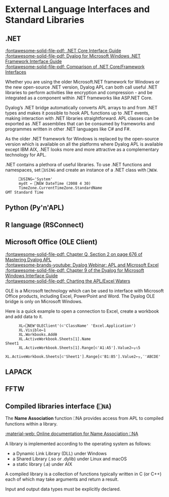 # External Language Interfaces and Standard Libraries

## .NET
[:fontawesome-solid-file-pdf: .NET Core Interface Guide](https://docs.dyalog.com/latest/dotNET%20Core%20Interface%20Guide.pdf)  
[:fontawesome-solid-file-pdf: Dyalog for Microsoft Windows .NET Framework Interface Guide](https://docs.dyalog.com/latest/Dyalog%20for%20Microsoft%20Windows%20.NET%20Framework%20Interface%20Guide.pdf)  
[:fontawesome-solid-file-pdf: Comparison of .NET Core/Framework Interfaces](https://docs.dyalog.com/latest/dotNET%20Differences.pdf)  

Whether you are using the older Microsoft.NET framework for Windows or the new open-source .NET version, Dyalog APL can both call useful .NET libraries to perform activities like encryption and compression - and be integrated as a component within .NET frameworks like ASP.NET Core.

Dyalog’s .NET bridge automatically converts APL arrays to and from .NET types and makes it possible to hook APL functions up to .NET events, making interaction with .NET libraries straightforward. APL classes can be exported as .NET assemblies that can be consumed by frameworks and programmes written in other .NET languages like C# and F#.

As the older .NET framework for Windows is replaced by the open-source version which is available on all the platforms where Dyalog APL is available except IBM AIX, .NET looks more and more attractive as a complementary technology for APL.


.NET contains a plethora of useful libraries.
To use .NET functions and namespaces, set `⎕USING` and create an instance of a .NET class with `⎕NEW`.
```APL
      ⎕USING←'System'
      mydt ← ⎕NEW DateTime (2008 4 30)
      TimeZone.CurrentTimeZone.StandardName
GMT Standard Time
```

## Python (Py'n'APL)
## R language (RSConnect)
## Microsoft Office (OLE Client)
[:fontawesome-solid-file-pdf: Chapter Q, Section 2 on page 676 of Mastering Dyalog APL](https://www.dyalog.com/uploads/documents/MasteringDyalogAPL.pdf#page=698)  
[:fontawesome-brands-youtube: Dyalog Webinar: APL and Microsoft Excel](https://dyalog.tv/Webinar/?v=hs90SdUc9dE)  
[:fontawesome-solid-file-pdf: Chapter 9 of the Dyalog for Microsoft Windows Interface Guide](https://docs.dyalog.com/latest/Dyalog%20for%20Microsoft%20Windows%20Interface%20Guide.pdf#page=185)  
[:fontawesome-solid-file-pdf: Charting the APL/Excel Waters](https://www.dyalog.com/uploads/conference/dyalog11/presentations/C05_using_excel_under_apl/officeauto11.pdf)

OLE is a Microsoft technology which can be used to interface with Microsoft Office products, including Excel, PowerPoint and Word. The Dyalog OLE bridge is only on Microsoft Windows.

Here is a quick example to open a connection to Excel, create a workbook and add data to it.

```APL
      XL←⎕NEW'OLEClient'(⊂'ClassName' 'Excel.Application')
      XL.Visible←1
      XL.Workbooks.Add⍬
      XL.ActiveWorkbook.Sheets[1].Name
Sheet1
      XL.ActiveWorkbook.Sheets[1].Range[⊂'A1:A5'].Value2←⍪⍳5
      XL.ActiveWorkbook.Sheets[⊂'Sheet1'].Range[⊂'B1:B5'].Value2←⍪,¨'ABCDE'
```

## LAPACK

## FFTW

## Compiled libraries interface (`⎕NA`)
The **Name Association** function ⎕NA provides access from APL to compiled functions within a library. 

[:material-web: Online documentation for Name Association ⎕NA](http://help.dyalog.com/latest/#Language/System%20Functions/na.htm)

A library is implemented according to the operating system as follows:

- a Dynamic Link Library (DLL) under Windows
- a Shared Library (.so or .dylib) under Linux and macOS
- a static library (.a) under AIX

A compiled library is a collection of functions typically written in C (or C++) each of which may take arguments and return a result.

Input and output data types must be explicitly declared.